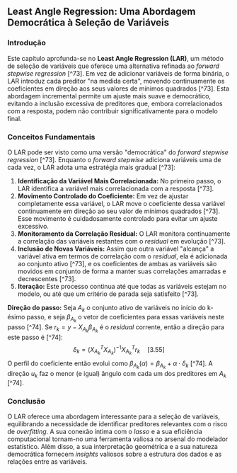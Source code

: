## Least Angle Regression: Uma Abordagem Democrática à Seleção de Variáveis

### Introdução
Este capítulo aprofunda-se no **Least Angle Regression (LAR)**, um método de seleção de variáveis que oferece uma alternativa refinada ao *forward stepwise regression* [^73]. Em vez de adicionar variáveis de forma binária, o LAR introduz cada preditor "na medida certa", movendo continuamente os coeficientes em direção aos seus valores de mínimos quadrados [^73]. Esta abordagem incremental permite um ajuste mais suave e democrático, evitando a inclusão excessiva de preditores que, embora correlacionados com a resposta, podem não contribuir significativamente para o modelo final.

### Conceitos Fundamentais

O LAR pode ser visto como uma versão "democrática" do *forward stepwise regression* [^73]. Enquanto o *forward stepwise* adiciona variáveis uma de cada vez, o LAR adota uma estratégia mais gradual [^73]:
1. **Identificação da Variável Mais Correlacionada:** No primeiro passo, o LAR identifica a variável mais correlacionada com a resposta [^73].
2. **Movimento Controlado do Coeficiente:** Em vez de ajustar completamente essa variável, o LAR move o coeficiente dessa variável continuamente em direção ao seu valor de mínimos quadrados [^73]. Esse movimento é cuidadosamente controlado para evitar um ajuste excessivo.
3. **Monitoramento da Correlação Residual:** O LAR monitora continuamente a correlação das variáveis restantes com o *residual* em evolução [^73].
4. **Inclusão de Novas Variáveis:** Assim que outra variável "alcança" a variável ativa em termos de correlação com o *residual*, ela é adicionada ao conjunto ativo [^73], e os coeficientes de ambas as variáveis são movidos em conjunto de forma a manter suas correlações amarradas e decrescentes [^73].
5. **Iteração:** Este processo continua até que todas as variáveis estejam no modelo, ou até que um critério de parada seja satisfeito [^73].

**Direção do passo:**
Seja $A_k$ o conjunto ativo de variáveis no início do k-ésimo passo, e seja $\beta_{A_k}$ o vetor de coeficientes para essas variáveis neste passo [^74]. Se $r_k = y - X_{A_k}\beta_{A_k}$ é o *residual* corrente, então a direção para este passo é [^74]:
$$\
\delta_k = (X_{A_k}^T X_{A_k})^{-1}X_{A_k}^T r_k \quad [3.55]\
$$
O perfil do coeficiente então evolui como $\beta_{A_k}(\alpha) = \beta_{A_k} + \alpha \cdot \delta_k$ [^74].
A direção $u_k$ faz o menor (e igual) ângulo com cada um dos preditores em $A_k$ [^74].

### Conclusão

O LAR oferece uma abordagem interessante para a seleção de variáveis, equilibrando a necessidade de identificar preditores relevantes com o risco de *overfitting*. A sua conexão íntima com o *lasso* e a sua eficiência computacional tornam-no uma ferramenta valiosa no arsenal do modelador estatístico. Além disso, a sua interpretação geométrica e a sua natureza democrática fornecem *insights* valiosos sobre a estrutura dos dados e as relações entre as variáveis.
<!-- END -->